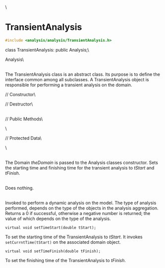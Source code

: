 \
# TransientAnalysis 

```cpp
#include <analysis/analysis/TransientAnalysis.h>
```

class TransientAnalysis: public Analysis;\

Analysis\

\
The TransientAnalysis class is an abstract class. Its purpose is to
define the interface common among all subclasses. A TransientAnalysis
object is responsible for performing a transient analysis on the
domain.

// Constructor\

// Destructor\

\
// Public Methods\

\

// Protected Data\

\

\
The Domain *theDomain* is passed to the Analysis classes constructor.
Sets the starting time and finishing time for the transient analysis to
*tStart* and *tFinish*.

\
Does nothing.

\
Invoked to perform a dynamic analysis on the model. The type of analysis
performed, depends on the type of the objects in the analysis
aggregation. Returns a $0$ if successful, otherwise a negative number is
returned; the value of which depends on the type of the analysis.

```{.cpp}
virtual void setTimeStart(double tStart);
```

To set the starting time of the TransientAnalysis to *tStart*. It
invokes `setCurrntTime(tStart)` on the associated domain object.

```{.cpp}
virtual void setTimeFinish(double tFinish);
```

To set the finishing time of the TransientAnalysis to *tFinish*.

